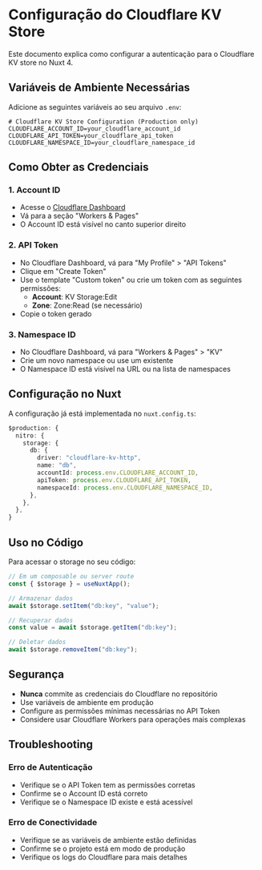 # Configuração do Cloudflare KV Store

Este documento explica como configurar a autenticação para o Cloudflare KV store no Nuxt 4.

## Variáveis de Ambiente Necessárias

Adicione as seguintes variáveis ao seu arquivo `.env`:

```env
# Cloudflare KV Store Configuration (Production only)
CLOUDFLARE_ACCOUNT_ID=your_cloudflare_account_id
CLOUDFLARE_API_TOKEN=your_cloudflare_api_token
CLOUDFLARE_NAMESPACE_ID=your_cloudflare_namespace_id
```

## Como Obter as Credenciais

### 1. Account ID

- Acesse o [Cloudflare Dashboard](https://dash.cloudflare.com/)
- Vá para a seção "Workers & Pages"
- O Account ID está visível no canto superior direito

### 2. API Token

- No Cloudflare Dashboard, vá para "My Profile" > "API Tokens"
- Clique em "Create Token"
- Use o template "Custom token" ou crie um token com as seguintes permissões:
  - **Account**: KV Storage:Edit
  - **Zone**: Zone:Read (se necessário)
- Copie o token gerado

### 3. Namespace ID

- No Cloudflare Dashboard, vá para "Workers & Pages" > "KV"
- Crie um novo namespace ou use um existente
- O Namespace ID está visível na URL ou na lista de namespaces

## Configuração no Nuxt

A configuração já está implementada no `nuxt.config.ts`:

```typescript
$production: {
  nitro: {
    storage: {
      db: {
        driver: "cloudflare-kv-http",
        name: "db",
        accountId: process.env.CLOUDFLARE_ACCOUNT_ID,
        apiToken: process.env.CLOUDFLARE_API_TOKEN,
        namespaceId: process.env.CLOUDFLARE_NAMESPACE_ID,
      },
    },
  },
}
```

## Uso no Código

Para acessar o storage no seu código:

```typescript
// Em um composable ou server route
const { $storage } = useNuxtApp();

// Armazenar dados
await $storage.setItem("db:key", "value");

// Recuperar dados
const value = await $storage.getItem("db:key");

// Deletar dados
await $storage.removeItem("db:key");
```

## Segurança

- **Nunca** commite as credenciais do Cloudflare no repositório
- Use variáveis de ambiente em produção
- Configure as permissões mínimas necessárias no API Token
- Considere usar Cloudflare Workers para operações mais complexas

## Troubleshooting

### Erro de Autenticação

- Verifique se o API Token tem as permissões corretas
- Confirme se o Account ID está correto
- Verifique se o Namespace ID existe e está acessível

### Erro de Conectividade

- Verifique se as variáveis de ambiente estão definidas
- Confirme se o projeto está em modo de produção
- Verifique os logs do Cloudflare para mais detalhes
